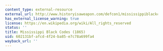 ```yaml
---
content_type: external-resource
external_url: http://www.historyisaweapon.com/defcon1/mississippiblackcode.html
has_external_license_warning: true
license: https://en.wikipedia.org/wiki/All_rights_reserved
status: ''
title: Mississippi Black Codes (1865)
uid: 602131bf-afcd-4f24-ba85-e7c78a699fa4
wayback_url: ''
---
```

